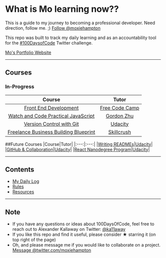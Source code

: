 # What is Mo learning now?? 
This is a guide to my journey to becoming a professional developer. Need direction, follow me. ;) 
<a href="https://twitter.com/moxiehampton?ref_src=twsrc%5Etfw" class="twitter-follow-button" data-show-count="false">Follow @moxiehampton</a>
<br>

This repo was built to track my daily learning and as an accountability tool for the [#100DaysofCode](https://twitter.com/hashtag/100DaysOfCode?src=hash) Twitter challenge. 

[Mo's Portfolio Website](https://mohampton.github.io)

------

## Courses

### In-Progress

|Course|Tutor|
|:---:|:---:|
|[Front End Development](https://www.freecodecamp.org/mohampton)|[Free Code Camp](https://www.freecodecamp.org)|
|[Watch and Code Practical JavaScript](https://watchandcode.com/p/practical-javascript)|[Gordon Zhu](https://twitter.com/gordon_zhu)|
|[Version Control with Git](https://www.udacity.com/course/version-control-with-git--ud123/)|[Udacity](https://udacity.com)|
|[Freelance Business Building Blueprint](https://skillcrush.com/freelance-business-blueprint)|[Skillcrush](https://skillcrush.com/)|


<!--### Completed

|Year|Course|Tutor|
|:---:|:---:|:---:|
|2017|[Learning Git and GitHub](https://www.lynda.com/Git-tutorials/Up-Running-Git-GitHub/409275-2.html)|[Ray Villalobos](https://twitter.com/planetoftheweb) - [Lynda.com](https://www.lynda.com/)|
|2017|[CSS Essential Training 3](https://www.lynda.com/CSS-tutorials/CSS-Essential-Training-3/609030-2.html)|[Christina Truong](https://twitter.com/christinatruong) - [Lynda.com](https://www.lynda.com/)|
|2017|[CSS Essential Training 2](https://www.lynda.com/CSS-tutorials/CSS-Essential-Training-2/569189-2.html)|[Christina Truong](https://twitter.com/christinatruong) - [Lynda.com](https://www.lynda.com/)|
|2017|[Getting Your Website Online](https://www.lynda.com/Web-Development-tutorials/Getting-Your-Website-Online/609031-2.html)|[Christina Truong](https://twitter.com/christinatruong) - [Lynda.com](https://www.lynda.com/)|
|2017|[Basic Front End Development Projects](https://www.freecodecamp.org/syknapse)|[Free Code Camp](https://www.freecodecamp.org)|
|2017|[The Web Developer Bootcamp - Frond End](https://www.udemy.com/the-web-developer-bootcamp)| Colt Steele - [Udemy](https://www.udemy.com)|-->


##Future Courses
|Course|Tutor|
|:---:|:---:|
|[Writing READMEs](https://www.udacity.com/course/writing-readmes--ud777)|[Udacity](https://udacity.com)|
|[GitHub & Collaboration](https://www.udacity.com/course/github-collaboration--ud456)|[Udacity](https://udacity.com)|
|[React Nanodegree Program](https://www.udacity.com/course/react-nanodegree--nd019)|[Udacity](https://udacity.com)|

------

## Contents
* [My Daily Log](log.md)
* [Rules](rules.md)
* [Resources](resources.md)

------


## Note
* If you have any questions or ideas about 100DaysOfCode, feel free to reach out to Alexander Kallaway on Twitter: [@ka11away](https://twitter.com/ka11away)
* If you like this repo and find it useful, please consider &#9733; starring it (on top right of the page)
* Oh, and please message me if you would like to collaborate on a project. 
<a href="https://twitter.com/messages/compose?recipient_id=8418492&ref_src=twsrc%5Etfw" class="twitter-dm-button" data-screen-name="twitter.com/moxiehampton" data-show-count="false">Message @twitter.com/moxiehampton</a>
